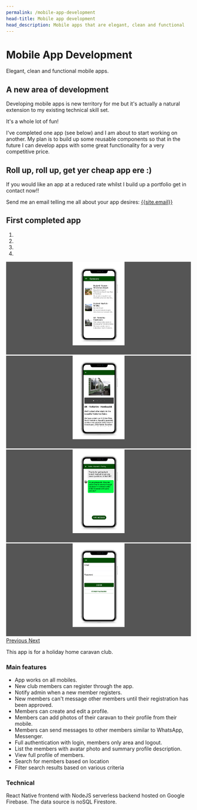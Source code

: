 ```yaml
---
permalink: /mobile-app-development
head-title: Mobile app development
head_description: Mobile apps that are elegant, clean and functional 
---
```

# <i class="fas fa-mobile-alt icon-mobile-app"></i> Mobile App Development

Elegant, clean and functional mobile apps.

## A new area of development

Developing mobile apps is new territory for me but it's actually a natural extension to my existing technical skill set.

It's a whole lot of fun!  

 I've completed one app (see below) and I am about to start working on another. My plan is to build up some reusable components so that in the future I can develop apps with some great functionality for a very competitive price.

## Roll up, roll up, get yer cheap app ere :)

If you would like an app at a reduced rate whilst I build up a portfolio get in contact now!!

Send me an email telling me all about your app desires: [{{site.email}}](mailto:{{site.email}})



## First completed app <i class="far fa-grin-hearts" style="color:#f00"></i>



<div id="carousel" class="carousel slide carousel-fade" data-ride="carousel" >
  <ol class="carousel-indicators">
    <li data-target="#carousel" data-slide-to="0" class="active"></li>
    <li data-target="#carousel" data-slide-to="1"></li>
    <li data-target="#carousel" data-slide-to="2"></li>
    <li data-target="#carousel" data-slide-to="3"></li>
  </ol>
  <div class="carousel-inner" >
  
  <div class="carousel-item active" >
<img src="/assets/images/work_done/cec_mobile/cec_mobile_list_800x400.png" class="d-block w-100"/>
  </div>

  <div class="carousel-item" >
<img src="/assets/images/work_done/cec_mobile/cec_mobile_detail_800x400.png" class="d-block w-100"/>
  </div>
  <div class="carousel-item" >
<img src="/assets/images/work_done/cec_mobile/cec_mobile_message_800x400.png" class="d-block w-100"/>
  </div>
  <div class="carousel-item" >
<img src="/assets/images/work_done/cec_mobile/cec_mobile_logon_800x400.png" class="d-block w-100"/>
  </div>
  
  
  </div>
  <a class="carousel-control-prev" href="#carousel" role="button" data-slide="prev">
    <span class="carousel-control-prev-icon" aria-hidden="true"></span>
    <span class="sr-only">Previous</span>
  </a>
  <a class="carousel-control-next" href="#carousel" role="button" data-slide="next">
    <span class="carousel-control-next-icon" aria-hidden="true"></span>
    <span class="sr-only">Next</span>
  </a>
</div>

This app is for a holiday home caravan club.

### Main features

- App works on all mobiles.
- New club members can register through the app.
- Notify admin when a new member registers.
- New members can't message other members until their registration has been approved.
- Members can create and edit a profile.
- Members can add photos of their caravan to their profile from their mobile.
- Members can send messages to other members similar to WhatsApp, Messenger.
- Full authentication with login, members only area and logout.
- List the members with avatar photo and summary profile description.
- View full profile of members.  
- Search for members based on location
- Filter search results based on various criteria

### Technical

React Native frontend with NodeJS serverless backend hosted on Google Firebase. The data source is noSQL Firestore.

